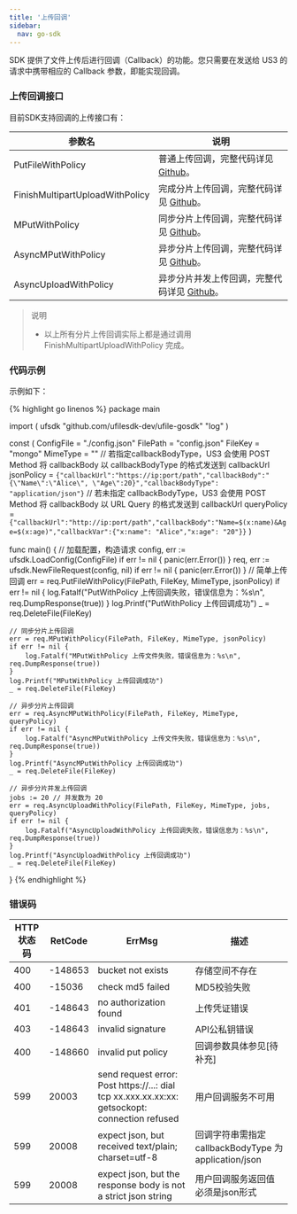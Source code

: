```yaml
---  
title: '上传回调'
sidebar:
  nav: go-sdk
---
```

SDK 提供了文件上传后进行回调（Callback）的功能。您只需要在发送给 US3 的请求中携带相应的 Callback 参数，即能实现回调。

### 上传回调接口

目前SDK支持回调的上传接口有：

| 参数名 	     		|	说明							|
| --------------------- | --------------------------------- |
| PutFileWithPolicy 				| 普通上传回调，完整代码详见 [Github](https://github.com/ufilesdk-dev/ufile-gosdk/blob/master/file.go)。|
| FinishMultipartUploadWithPolicy 	| 完成分片上传回调，完整代码详见 [Github](https://github.com/ufilesdk-dev/ufile-gosdk/blob/master/file_mutipart_upload_with_policy.go)。				|
| MPutWithPolicy 					| 同步分片上传回调，完整代码详见 [Github](https://github.com/ufilesdk-dev/ufile-gosdk/blob/master/file_mutipart_upload_with_policy.go)。					|
| AsyncMPutWithPolicy 				| 异步分片上传回调，完整代码详见 [Github](https://github.com/ufilesdk-dev/ufile-gosdk/blob/master/file_mutipart_upload_with_policy.go)。					|
| AsyncUploadWithPolicy				| 异步分片并发上传回调，完整代码详见 [Github](https://github.com/ufilesdk-dev/ufile-gosdk/blob/master/file_mutipart_upload_with_policy.go)。				|

> 说明
> * 以上所有分片上传回调实际上都是通过调用 FinishMultipartUploadWithPolicy 完成。


### 代码示例

示例如下：

<div class="copyable" markdown="1">

{% highlight go linenos %}
package main

import (
	ufsdk "github.com/ufilesdk-dev/ufile-gosdk"
	"log"
)

const (
	ConfigFile = "./config.json"
	FilePath = "config.json"
	FileKey = "mongo"
	MimeType = ""
	// 若指定callbackBodyType，US3 会使用 POST Method 将 callbackBody 以 callbackBodyType 的格式发送到 callbackUrl
	jsonPolicy = `{"callbackUrl":"https://ip:port/path","callbackBody":"{\"Name\":\"Alice\", \"Age\":20}","callbackBodyType": "application/json"}`
	// 若未指定 callbackBodyType，US3 会使用 POST Method 将 callbackBody 以 URL Query 的格式发送到 callbackUrl
	queryPolicy = `{"callbackUrl":"http://ip:port/path","callbackBody":"Name=$(x:name)&Age=$(x:age)","callbackVar":{"x:name": "Alice","x:age": "20"}}`
)

func main() {
	// 加载配置，构造请求
	config, err := ufsdk.LoadConfig(ConfigFile)
	if err != nil {
		panic(err.Error())
	}
	req, err := ufsdk.NewFileRequest(config, nil)
	if err != nil {
		panic(err.Error())
	}
	// 简单上传回调
	err = req.PutFileWithPolicy(FilePath, FileKey, MimeType, jsonPolicy)
	if err != nil {
		log.Fatalf("PutWithPolicy 上传回调失败，错误信息为：%s\n", req.DumpResponse(true))
	}
	log.Printf("PutWithPolicy 上传回调成功")
	_ = req.DeleteFile(FileKey)

	// 同步分片上传回调
	err = req.MPutWithPolicy(FilePath, FileKey, MimeType, jsonPolicy)
	if err != nil {
		log.Fatalf("MPutWithPolicy 上传文件失败，错误信息为：%s\n", req.DumpResponse(true))
	}
	log.Printf("MPutWithPolicy 上传回调成功")
	_ = req.DeleteFile(FileKey)

	// 异步分片上传回调
	err = req.AsyncMPutWithPolicy(FilePath, FileKey, MimeType, queryPolicy)
	if err != nil {
		log.Fatalf("AsyncMPutWithPolicy 上传文件失败，错误信息为：%s\n", req.DumpResponse(true))
	}
	log.Printf("AsyncMPutWithPolicy 上传回调成功")
	_ = req.DeleteFile(FileKey)

	// 异步分片并发上传回调
	jobs := 20 // 并发数为 20
	err = req.AsyncUploadWithPolicy(FilePath, FileKey, MimeType, jobs, queryPolicy)
	if err != nil {
		log.Fatalf("AsyncUploadWithPolicy 上传回调失败，错误信息为：%s\n", req.DumpResponse(true))
	}
	log.Printf("AsyncUploadWithPolicy 上传回调成功")
	_ = req.DeleteFile(FileKey)
}
{% endhighlight %}
</div>

### 错误码

| HTTP 状态码 | RetCode | ErrMsg                 | 描述                                |
| ----------- | ------- | ---------------------- | ----------------------------------- |
| 400         | -148653 | bucket not exists      | 存储空间不存在                      |
| 400         | -15036  | check md5 failed       | MD5校验失败                         |
| 401         | -148643 | no authorization found | 上传凭证错误                        |
| 403         | -148643 | invalid signature      | API公私钥错误					   |
| 400         | -148660 | invalid put policy                                           | 回调参数具体参见[待补充]                                     |
| 599         | 20003   | send request error: Post https://...: dial tcp xx.xxx.xx.xx:xx: getsockopt: connection refused | 用户回调服务不可用 			|
| 599         | 20008   | expect json, but received text/plain; charset=utf-8          | 回调字符串需指定 callbackBodyType 为 application/json |
| 599         | 20008   | expect json, but the response body is not a strict json string | 用户回调服务返回值必须是json形式                      |



